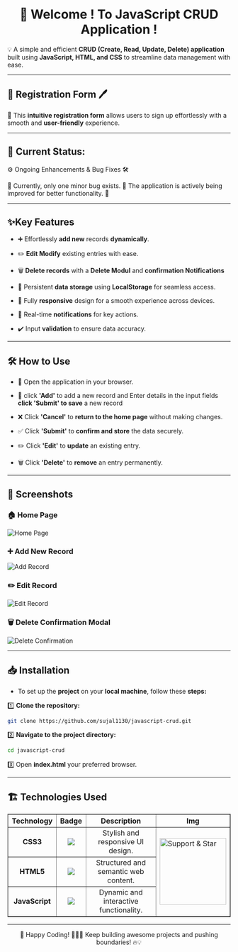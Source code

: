 <h1 align="center">👋 Welcome ! To JavaScript CRUD Application !</h1>
💡 A simple and efficient <strong>CRUD (Create, Read, Update, Delete) application</strong> built using <strong>JavaScript, HTML, and CSS</strong> to streamline data management with ease.

---

## 📝 Registration Form 🖊️

📌 This **intuitive registration form** allows users to sign up effortlessly with a smooth and **user-friendly** experience.

---

## 🚧 Current Status:

⚙️ Ongoing Enhancements & Bug Fixes 🛠️

🔧 Currently, only one minor bug exists. 🐞 The application is actively being improved for better functionality. 💬

---

## ✨Key Features

- ➕ Effortlessly **add new** records **dynamically**.

- ✏️ **Edit Modify** existing entries with ease.

- 🗑️ **Delete records** with a **Delete Modul** and **confirmation Notifications**

- 💾 Persistent **data storage** using **LocalStorage** for seamless access.

- 📱 Fully **responsive** design for a smooth experience across devices.

- 💬 Real-time **notifications** for key actions.

- ✔️ Input **validation** to ensure data accuracy.

---

## 🛠️ How to Use

- 📂 Open the application in your browser.

- 📝 click **'Add'** to add a new record and Enter details in the input fields **click 'Submit' to save** a new record

- ❌ Click **'Cancel'** to **return to the home page** without making changes.

- ✅ Click **'Submit'** to **confirm and store** the data securely.

- ✏️ Click **'Edit'** to **update** an existing entry.

- 🗑️ Click **'Delete'** to **remove** an entry permanently.

---

## 📸 Screenshots

### 🏠 Home Page  
![Home Page](screenshots/home-page.png)  

### ➕ Add New Record  
![Add Record](screenshots/add-record.png)  

### ✏️ Edit Record  
![Edit Record](screenshots/edit-record.png)  

### 🗑️ Delete Confirmation Modal  
![Delete Confirmation](screenshots/delete-confirmation.png)  

---

## 📥 Installation

- To set up the **project** on your **local machine**, follow these **steps:**

1️⃣ **Clone the repository:**

```bash
git clone https://github.com/sujal1130/javascript-crud.git
```

2️⃣ **Navigate to the project directory:**

```bash
cd javascript-crud
```

3️⃣ Open **index.html** your preferred browser.

---

## 🏗️ Technologies Used

<!-- Table -->
<table border="1" align="center">
  <tr>
    <th>Technology</th>
    <th>Badge</th>
    <th>Description</th>
    <th>Img</th>
  </tr>
    <tr>
    <td align="center"><b>CSS3</b></td>
    <td align="center"><img src="https://img.shields.io/badge/CSS3-1572B6?style=for-the-badge&logo=css3&logoColor=white"></td>
    <td align="center">Stylish and responsive UI design.</td>
    <td rowspan="3">
      <img src="https://media.giphy.com/media/xT9IgzoKnwFNmISR8I/giphy.gif" width="150" alt="Support & Star">
    </td>
  </tr>
  <tr>
    <td align="center"><b>HTML5</b></td>
    <td align="center"><img src="https://img.shields.io/badge/HTML5-E34F26?style=for-the-badge&logo=html5&logoColor=white"></td>
    <td align="center">Structured and semantic web content.</td>
  </tr>
  <tr>
    <td align="center"><b>JavaScript</b></td>
    <td align="center"><img src="https://img.shields.io/badge/JavaScript-F7DF1E?style=for-the-badge&logo=javascript&logoColor=black"></td>
    <td align="center">Dynamic and interactive functionality.</td>
  </tr>
</table>

---

<p align="center">🚀 Happy Coding! 👨‍💻✨ Keep building awesome projects and pushing boundaries! 🔥💡</p>
